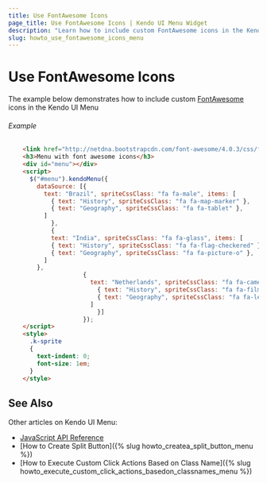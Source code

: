 ```yaml
---
title: Use FontAwesome Icons
page_title: Use FontAwesome Icons | Kendo UI Menu Widget
description: "Learn how to include custom FontAwesome icons in the Kendo UI Menu widget."
slug: howto_use_fontawesome_icons_menu
---
```


# Use FontAwesome Icons

The example below demonstrates how to include custom [FontAwesome](http://fortawesome.github.io/Font-Awesome/) icons in the Kendo UI Menu

###### Example

```html
    <link href="http://netdna.bootstrapcdn.com/font-awesome/4.0.3/css/font-awesome.css" rel="stylesheet">
    <h3>Menu with font awesome icons</h3>
    <div id="menu"></div>      
    <script>
      $("#menu").kendoMenu({
        dataSource: [{
          text: "Brazil", spriteCssClass: "fa fa-male", items: [
            { text: "History", spriteCssClass: "fa fa-map-marker" },
            { text: "Geography", spriteCssClass: "fa fa-tablet" },
          ]
            },
            {
            text: "India", spriteCssClass: "fa fa-glass", items: [
            { text: "History", spriteCssClass: "fa fa-flag-checkered" },
            { text: "Geography", spriteCssClass: "fa fa-picture-o" },
          ]
        },
                     {
                       text: "Netherlands", spriteCssClass: "fa fa-camera-retro", items: [
                         { text: "History", spriteCssClass: "fa fa-film" },
                         { text: "Geography", spriteCssClass: "fa fa-leaf" },
                       ]
                         }]
                     });
    </script>
    <style>
      .k-sprite
      {
        text-indent: 0;
        font-size: 1em;
      }
    </style>
```

## See Also

Other articles on Kendo UI Menu:

* [JavaScript API Reference](/api/javascript/ui/menu)
* [How to Create Split Button]({% slug howto_createa_split_button_menu %})
* [How to Execute Custom Click Actions Based on Class Name]({% slug howto_execute_custom_click_actions_basedon_classnames_menu %})
